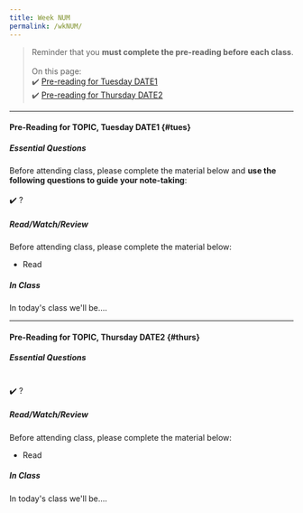 ```yaml
---
title: Week NUM
permalink: /wkNUM/
---
```


> Reminder that you **must complete the pre-reading before each class**.
<br><br>
On this page:  
✔️ [Pre-reading for Tuesday DATE1](#tues)  
✔️ [Pre-reading for Thursday DATE2](#thurs)

---

#### Pre-Reading for TOPIC, Tuesday DATE1 {#tues}

##### Essential Questions
Before attending class, please complete the material below and **use the following questions to guide your note-taking**:  
<br>
✔️ ?  

##### Read/Watch/Review
Before attending class, please complete the material below:
- Read

##### In Class
In today's class we'll be....

---

#### Pre-Reading for TOPIC, Thursday DATE2 {#thurs}

##### Essential Questions

<br>
✔️ ?  

##### Read/Watch/Review
Before attending class, please complete the material below:
- Read

##### In Class
In today's class we'll be....